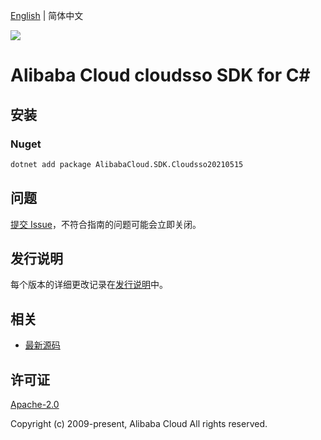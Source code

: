 [English](README.md) | 简体中文

![](https://aliyunsdk-pages.alicdn.com/icons/AlibabaCloud.svg)

# Alibaba Cloud cloudsso SDK for C#

## 安装

### Nuget

```bash
dotnet add package AlibabaCloud.SDK.Cloudsso20210515
```

## 问题

[提交 Issue](https://github.com/aliyun/alibabacloud-csharp-sdk/issues/new)，不符合指南的问题可能会立即关闭。

## 发行说明

每个版本的详细更改记录在[发行说明](./ChangeLog.md)中。

## 相关

* [最新源码](https://github.com/aliyun/alibabacloud-csharp-sdk/)

## 许可证

[Apache-2.0](http://www.apache.org/licenses/LICENSE-2.0)

Copyright (c) 2009-present, Alibaba Cloud All rights reserved.
